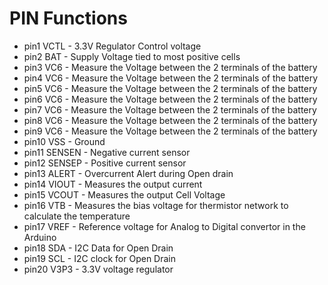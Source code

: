 # PIN Functions
- pin1 VCTL       -    3.3V Regulator Control voltage 
- pin2 BAT        -    Supply Voltage tied to most positive cells 
- pin3 VC6        -    Measure the Voltage between the 2 terminals of the battery 
- pin4 VC6        -    Measure the Voltage between the 2 terminals of the battery
- pin5 VC6        -    Measure the Voltage between the 2 terminals of the battery
- pin6 VC6        -    Measure the Voltage between the 2 terminals of the battery
- pin7 VC6        -    Measure the Voltage between the 2 terminals of the battery
- pin8 VC6        -    Measure the Voltage between the 2 terminals of the battery
- pin9 VC6        -    Measure the Voltage between the 2 terminals of the battery
- pin10 VSS       -    Ground 
- pin11 SENSEN    -    Negative current sensor 
- pin12 SENSEP    -    Positive current sensor 
- pin13 ALERT     -    Overcurrent Alert during Open drain
- pin14 VIOUT     -    Measures the output current 
- pin15 VCOUT     -    Measures the output Cell Voltage 
- pin16 VTB       -    Measures the bias voltage for thermistor network to calculate the temperature 
- pin17 VREF      -    Reference voltage for Analog to Digital convertor in the Arduino 
- pin18 SDA       -    I2C Data for Open Drain
- pin19 SCL       -    I2C clock for Open Drain
- pin20 V3P3      -    3.3V voltage regulator 
